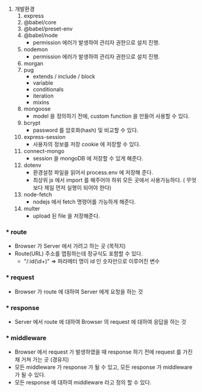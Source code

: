1. 개발환경
   1. express
   1. @babel/core
   1. @babel/preset-env
   1. @babel/node
      - permission 에러가 발생하여 관리자 권한으로 설치 진행.
   1. nodemon
      - permission 에러가 발생하여 관리자 권한으로 설치 진행.
   1. morgan
   1. pug
      - extends / include / block
      - variable
      - conditionals
      - iteration
      - mixins
   1. mongoose
      - model 을 정의하기 전에, custom function 을 만들어 사용할 수 있다.
   1. bcrypt
      - password 를 암호화(hash) 및 비교할 수 있다.
   1. express-session
      - 사용자의 정보를 저장 cookie 에 저장할 수 있다.
   1. connect-mongo
      - session 을 mongoDB 에 저장할 수 있게 해준다.
   1. dotenv
      - 환경설정 파일을 읽어서 process.env 에 저장해 준다.
      - 최상위 js 에서 import 를 해주어야 하위 모든 곳에서 사용가능하다. ( 무엇보다 제일 먼저 실행이 되어야 한다)
   1. node-fetch
      - nodejs 에서 fetch 명령어를 가능하게 해준다.
   1. multer
      - upload 된 file 을 저장해준다.

### \* route

- Browser 가 Server 에서 가려고 하는 곳 (목적지)
- Route(URL) 주소를 맵핑하는데 정규식도 포함할 수 있다.
  - "/:id(\\d+)" => 파라메터 명이 id 인 숫자만으로 이루어진 변수

### \* request

- Browser 가 route 에 대하여 Server 에게 요청을 하는 것

### \* response

- Server 에서 route 에 대하여 Browser 의 request 에 대하여 응답을 하는 것

### \* middleware

- Browser 에서 request 가 발생하였을 때 response 하기 전에 request 를 가진 채 거쳐 가는 곳 (경유지)
- 모든 middleware 가 response 가 될 수 있고, 모든 response 가 middleware 가 될 수 있다.
- 모든 response 에 대하여 middleware 라고 정의 할 수 있다.
